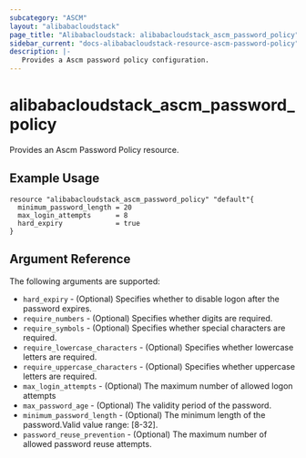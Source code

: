 ```yaml
---
subcategory: "ASCM"
layout: "alibabacloudstack"
page_title: "Alibabacloudstack: alibabacloudstack_ascm_password_policy"
sidebar_current: "docs-alibabacloudstack-resource-ascm-password-policy"
description: |-
   Provides a Ascm password policy configuration.
---
```

# alibabacloudstack\_ascm_password_policy

Provides an Ascm Password Policy resource.

## Example Usage

```
resource "alibabacloudstack_ascm_password_policy" "default"{
  minimum_password_length = 20
  max_login_attempts      = 8
  hard_expiry             = true
}

```
## Argument Reference

The following arguments are supported:

* `hard_expiry` - (Optional) Specifies whether to disable logon after the password expires.
* `require_numbers` - (Optional) Specifies whether digits are required.
* `require_symbols` - (Optional) Specifies whether special characters are required.
* `require_lowercase_characters` - (Optional)  Specifies whether lowercase letters are required.
* `require_uppercase_characters` - (Optional)  Specifies whether uppercase letters are required.
* `max_login_attempts` - (Optional) The maximum number of allowed logon attempts
* `max_password_age` - (Optional) The validity period of the password.
* `minimum_password_length` - (Optional) The minimum length of the password.Valid value range: [8-32].
* `password_reuse_prevention` - (Optional) The maximum number of allowed password reuse attempts.

